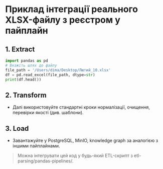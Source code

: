 # Приклад інтеграції реального XLSX-файлу з реєстром у пайплайн

## 1. Extract
```python
import pandas as pd
# Вкажіть шлях до файлу
file_path = '/Users/dima/Desktop/Лютий_10.xlsx'
df = pd.read_excel(file_path, dtype=str)
print(df.head())
```

## 2. Transform
- Далі використовуйте стандартні кроки нормалізації, очищення, перевірки якості (див. шаблони).

## 3. Load
- Завантажуйте у PostgreSQL, MinIO, knowledge graph за аналогією з іншими пайплайнами.

> Можна інтегрувати цей код у будь-який ETL-скрипт з etl-parsing/pandas-pipelines/.
